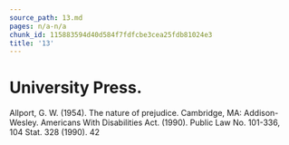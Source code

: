 ```yaml
---
source_path: 13.md
pages: n/a-n/a
chunk_id: 115883594d40d584f7fdfcbe3cea25fdb81024e3
title: '13'
---
```

# University Press.

Allport, G. W. (1954). The nature of prejudice. Cambridge, MA: Addison-Wesley. Americans With Disabilities Act. (1990). Public Law No. 101-336, 104 Stat. 328 (1990). 42
